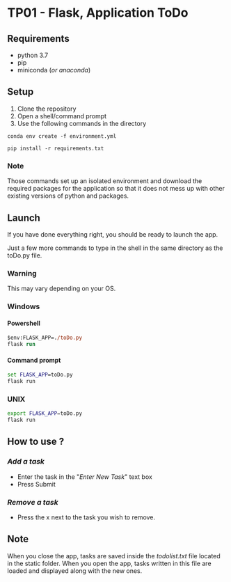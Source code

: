 # TP01 - Flask, Application ToDo

## **Requirements**
* python 3.7
* pip
* miniconda (*or anaconda*)

## **Setup**
1. Clone the repository
2. Open a shell/command prompt
3. Use the following commands in the directory

```
conda env create -f environment.yml
```
```
pip install -r requirements.txt
```

### Note
Those commands set up an isolated environment and download the required packages for the application so that it does not mess up with other existing versions of python and packages.

## **Launch**
If you have done everything right, you should be ready to launch the app.

Just a few more commands to type in the shell in the same directory as the toDo.py file.

### Warning
This may vary depending on your OS.

### Windows
#### **Powershell**
```ps
$env:FLASK_APP=./toDo.py 
flask run
```
#### **Command prompt**
```cmd
set FLASK_APP=toDo.py
flask run
```

### UNIX
```bash
export FLASK_APP=toDo.py
flask run
```


## **How to use ?**
### _Add a task_
* Enter the task in the "*Enter New Task*" text box
* Press Submit

### _Remove a task_
* Press the x next to the task you wish to remove.


## **Note**
When you close the app, tasks are saved inside the *todolist.txt* file located in the static folder. When you open the app, tasks written in this file are loaded and displayed along with the new ones.